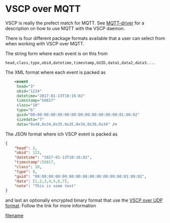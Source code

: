 # VSCP over MQTT

VSCP is really the prefect match for MQTT. See [MQTT-driver](https://github.com/grodansparadis/vscpl2drv-mqtt) for a description on how to use MQTT with the VSCP daemon. 

There is four different package formats available that a user can select from when working with VSCP over MQTT. 

The string form where each event is on this from

    head,class,type,obid,datetime,timestamp,GUID,data1,data2,data3....

The XML format where each event is packed as

```xml
    <event
     head="3"
     obid="1234"
     datetime="2017-01-13T10:16:02"
     timestamp="50817"
     class="10"
     type="6"
     guid="00:00:00:00:00:00:00:00:00:00:00:00:00:01:00:02"
     sizedata="7"
     data="0x48,0x34,0x35,0x2E,0x34,0x36,0x34" />
```

The JSON format where ich VSCP event is packed as

```json
{
    "head": 2,
    "obid": 123,
    "datetime": "2017-01-13T10:16:02",
    "timestamp":50817,
    "class": 10,
    "type": 8,
    "guid": "00:00:00:00:00:00:00:00:00:00:00:00:00:01:00:02",
    "data": [1,2,3,4,5,6,7],
    "note": "This is some text"
}
```

and last an optionally encrypted binary format that use the [VSCP over UDP format](./vscp_over_udp.md). Follow the link for more information




[filename](./bottom_copyright.md ':include')
